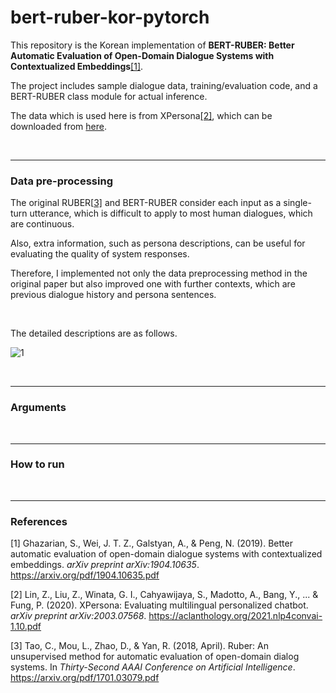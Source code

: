 # bert-ruber-kor-pytorch
This repository is the Korean implementation of **BERT-RUBER: Better Automatic Evaluation of Open-Domain Dialogue Systems with Contextualized Embeddings**[[1]](#1).

The project includes sample dialogue data, training/evaluation code, and a BERT-RUBER class module for actual inference.

The data which is used here is from XPersona[[2]](#2), which can be downloaded from [here](https://github.com/HLTCHKUST/Xpersona).

<br/>

---

### Data pre-processing

The original RUBER[[3\]](#3) and BERT-RUBER consider each input as a single-turn utterance, which is difficult to apply to most human dialogues, which are continuous.

Also, extra information, such as persona descriptions, can be useful for evaluating the quality of system responses.

Therefore, I implemented not only the data preprocessing method in the original paper but also improved one with further contexts, which are previous dialogue history and persona sentences.

<br/>

The detailed descriptions are as follows.

![1](https://user-images.githubusercontent.com/16731987/176834729-a0f2f48e-e627-4e24-834f-92eb4e905662.png)

<br/>

---

### Arguments

<br/>

---

### How to run

<br/>

---

### References

<a id="1">[1]</a> Ghazarian, S., Wei, J. T. Z., Galstyan, A., & Peng, N. (2019). Better automatic evaluation of open-domain dialogue systems with contextualized embeddings. *arXiv preprint arXiv:1904.10635*. <a href="https://arxiv.org/pdf/1904.10635.pdf">https://arxiv.org/pdf/1904.10635.pdf</a>

<a id="2">[2]</a> Lin, Z., Liu, Z., Winata, G. I., Cahyawijaya, S., Madotto, A., Bang, Y., ... & Fung, P. (2020). XPersona: Evaluating multilingual personalized chatbot. *arXiv preprint arXiv:2003.07568*. <a href="https://aclanthology.org/2021.nlp4convai-1.10.pdf">https://aclanthology.org/2021.nlp4convai-1.10.pdf</a>

<a id="3">[3]</a> Tao, C., Mou, L., Zhao, D., & Yan, R. (2018, April). Ruber: An unsupervised method for automatic evaluation of open-domain dialog systems. In *Thirty-Second AAAI Conference on Artificial Intelligence*. <a href="https://arxiv.org/pdf/1701.03079.pdf">https://arxiv.org/pdf/1701.03079.pdf</a>
